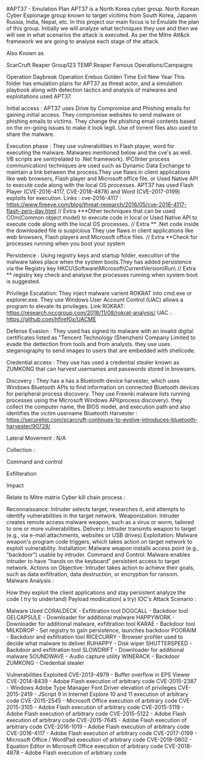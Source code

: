 #APT37 - Emulation Plan
APT37 is a North Korea cyber group. North Korean Cyber Espionage group known to target vicitims from South Korea, Japanm Russia, India, Nepal, etc. In this project our main focus is to Emulate the plan of this group. Initially we will analyze what techniques they use and then we will see in what scenarios the attack is executed. As per the Mitre Att&ck framework we are going to analyse each stage of the attack.

Also Known as

ScarCruft
Reaper
Group123
TEMP.Reaper
Famous Operations/Campaigns

Operation Daybreak
Operation Erebus
Golden Time
Evil New Year
This folder has emulation plans for APT37 as threat actor, and a simulation playbook along with detection tactics and analysis of malwares and exploitations used APT37.

Initial access : APT37 uses Drive by Compromise and Phishing emails for gaining initial access. They compromise websites to send malware or phishing emails to victims. They change the phishing email contents based on the on-going issues to make it look legit. Use of torrent files also used to share the malware.

Execution phase : They use vulnerabilities in Flash player, word for executing the malware. Malwares mentioned below and the cve's as well. VB scripts are sent(related to .Net framework). IPC(Inter process communication) techniques are used such as Dynamic Data Exchange to maintain a link between the process.They use flaws in client applications like web browsers, Flash player and Microsoft office file. or Used Native API to execute code along with the local OS processes. APT37 has used Flash Player (CVE-2016-4117, CVE-2018-4878) and Word (CVE-2017-0199) exploits for execution. Links : cve-2016-4117 : https://www.fireeye.com/blog/threat-research/2016/05/cve-2016-4117-flash-zero-day.html // Extra ***Other techniques that can be used COm(Common object model) to execute code in local or Used Native API to execute code along with the local OS processes. // Extra ** .Net code inside the downloaded file is suspicious They use flaws in client applications like web browsers, Flash players and Microsoft office files. // Extra **Check for processes running when you boot your system

Persistence : Using registry keys and startup folder, execution of the malware takes place when the system boots.They has added persistence via the Registry key HKCU\Software\Microsoft\CurrentVersion\Run\ // Extra ** registry key check and analyse the processes running when system boot is suggested.

Privilege Escalation: They inject malware varient ROKRAT into cmd.exe or explorer.exe. They use Windows User Account Control (UAC) allows a program to elevate its privileges. Link ROKRAT: https://research.nccgroup.com/2018/11/08/rokrat-analysis/ UAC : https://github.com/hfiref0x/UACME

Defense Evasion : They used has signed its malware with an invalid digital certificates listed as "Tencent Technology (Shenzhen) Company Limited to evade the dettection from tools and from analysts. they use uses steganography to send images to users that are embedded with shellcode.

Credential access : They use has used a credential stealer known as ZUMKONG that can harvest usernames and passwords stored in browsers.

Discovery : They has a has a Bluetooth device harvester, which uses Windows Bluetooth APIs to find information on connected Bluetooth devices for peripheral process discovery. They use Freenki malware lists running processes using the Microsoft Windows API(process discovery). they collect the computer name, the BIOS model, and execution path and also identifies the victim username Bluetooth Harvester : https://securelist.com/scarcruft-continues-to-evolve-introduces-bluetooth-harvester/90729/

Lateral Movement : N/A

Collection :

Command and control

Exfilteration

Impact

Relate to Mitre matrix Cyber kill chain process :

Reconnaissance: Intruder selects target, researches it, and attempts to identify vulnerabilities in the target network. Weaponization: Intruder creates remote access malware weapon, such as a virus or worm, tailored to one or more vulnerabilities. Delivery: Intruder transmits weapon to target (e.g., via e-mail attachments, websites or USB drives) Exploitation: Malware weapon's program code triggers, which takes action on target network to exploit vulnerability. Installation: Malware weapon installs access point (e.g., "backdoor") usable by intruder. Command and Control: Malware enables intruder to have "hands on the keyboard" persistent access to target network. Actions on Objective: Intruder takes action to achieve their goals, such as data exfiltration, data destruction, or encryption for ransom.
Malware Analysis :

How they exploit the client applications and stay persistent
analyze the code ( try to undertand)
Payload modiication( a try)
IOC's
Attack Scenario :



Malware Used
CORALDECK - Exfiltration tool
DOGCALL - Backdoor tool
GELCAPSULE - Downloader for additional malware
HAPPYWORK - Downloader for additional malware, exfiltration tool
KARAE - Backdoor tool
MILKDROP - Set registry to gain persistence, launches backdoor
POORAIM - Backdoor and exfiltration tool
RICECURRY - Browser profiler used to decide what malware to deliver
RUHAPPY - Disk wiper
SHUTTERSPEED - Backdoor and exfiltration tool
SLOWDRIFT - Downloader for additional malware
SOUNDWAVE - Audio capture utility
WINERACK - Backdoor
ZUMKONG - Credential stealer

Vulnerabilities Exploited
 CVE-2013-4979 - Buffer overflow in EPS Viewer
 CVE-2014-8439 - Adobe Flash execution of arbitrary code
 CVE-2015-2387 - Windows Adobe Type Manager Font Driver elevation of privileges
 CVE-2015-2419 - JScript 9 in Internet Explore 10 and 11 execution of arbitrary code
 CVE-2015-2545 - Microsoft Office execution of arbitrary code
 CVE-2015-3105 - Adobe Flash execution of arbitrary code
 CVE-2015-5119 - Adobe Flash execution of arbitrary code
 CVE-2015-5122 - Adobe Flash execution of arbitrary code
 CVE-2015-7645 - Adobe Flash execution of arbitrary code
 CVE-2016-1019 - Adobe Flash execution of arbitrary code
 CVE-2016-4117 - Adobe Flash execution of arbitrary code
 CVE-2017-0199 - Microsoft Office / WordPad execution of arbitrary code
 CVE-2018-0802 - Equation Editor in Microsoft Office execution of arbitrary code
 CVE-2018-4878 - Adobe Flash execution of arbitrary code
